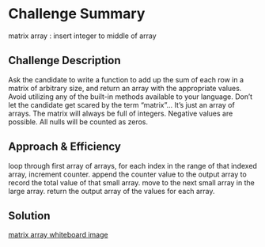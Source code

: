 # Challenge Summary
matrix array : insert integer to middle of array

## Challenge Description
Ask the candidate to write a function to add up the sum of each row in a matrix of arbitrary size, and return an array with the appropriate values.
Avoid utilizing any of the built-in methods available to your language.
Don’t let the candidate get scared by the term “matrix”… It’s just an array of arrays.
The matrix will always be full of integers.
Negative values are possible.
All nulls will be counted as zeros.

## Approach & Efficiency
loop through first array of arrays, for each index in the range of that indexed array, increment counter. append the counter value to the output array to record the total value of that small array. move to the next small array in the large array. return the output array of the values for each array. 

## Solution
[matrix array whiteboard image](/assets/matrix_array.png)
